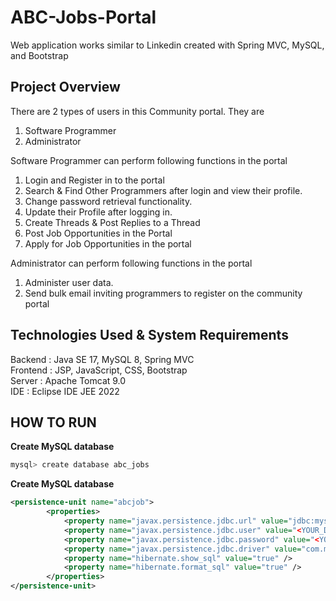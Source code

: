 # ABC-Jobs-Portal
Web application works similar to Linkedin created with Spring MVC, MySQL, and Bootstrap



## Project Overview
There are 2 types of users in this Community portal. They are
1. Software Programmer
2. Administrator

Software Programmer can perform following functions in the portal
1. Login and Register in to the portal
2. Search & Find Other Programmers after login and view their profile.
3. Change password retrieval functionality.
4. Update their Profile after logging in.
5. Create Threads & Post Replies to a Thread
6. Post Job Opportunities in the Portal
7. Apply for Job Opportunities in the portal

Administrator can perform following functions in the portal
1. Administer user data.
2. Send bulk email inviting programmers to register on the community portal

## Technologies Used & System Requirements
Backend  : Java SE 17, MySQL 8, Spring MVC <br/>
Frontend : JSP, JavaScript, CSS, Bootstrap <br/>
Server   : Apache Tomcat 9.0 <br/>
IDE      : Eclipse IDE JEE 2022

## HOW TO RUN
**Create MySQL database**
```bash
mysql> create database abc_jobs
```
**Create MySQL database**
```xml
<persistence-unit name="abcjob">
		<properties>
			<property name="javax.persistence.jdbc.url" value="jdbc:mysql://localhost:3306/abc_jobs" />
			<property name="javax.persistence.jdbc.user" value="<YOUR_DB_USERNAME>" />
			<property name="javax.persistence.jdbc.password" value="<YOUR_DB_PASSWORD>" />
			<property name="javax.persistence.jdbc.driver" value="com.mysql.jdbc.Driver" />
			<property name="hibernate.show_sql" value="true" />
			<property name="hibernate.format_sql" value="true" />
		</properties>
</persistence-unit>
```

